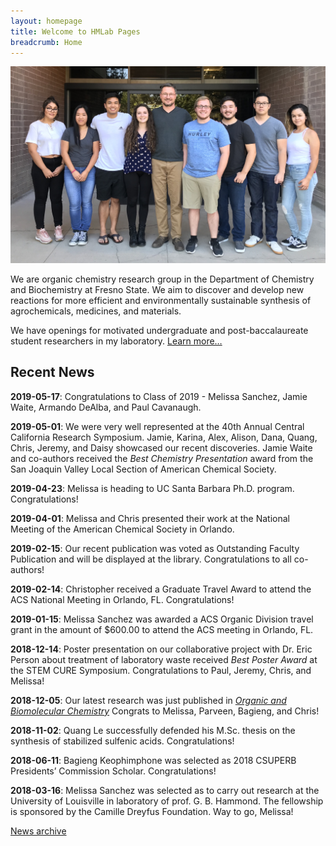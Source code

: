 ```yaml
---
layout: homepage
title: Welcome to HMLab Pages
breadcrumb: Home
---
```


<img src="/img/hmlab-photo-2018.jpg" />

<p class="lead">We are organic chemistry research group in the Department of Chemistry and Biochemistry at Fresno State. We aim to discover and develop new reactions for more efficient and environmentally sustainable synthesis of agrochemicals, medicines, and materials.</p>

<p class="lead">We have openings for motivated undergraduate and post-baccalaureate student researchers in my laboratory. <a href="/research/opportunities/">Learn more…</a></p>

## Recent News

**2019-05-17**: Congratulations to Class of 2019 - Melissa Sanchez, Jamie Waite, Armando DeAlba, and Paul Cavanaugh.

**2019-05-01**: We were very well represented at the 40th Annual Central California Research Symposium. Jamie, Karina, Alex, Alison, Dana, Quang, Chris, Jeremy, and Daisy showcased our recent discoveries. Jamie Waite and co-authors received the *Best Chemistry Presentation* award from the
San Joaquin Valley Local Section of American Chemical Society.

**2019-04-23**: Melissa is heading to UC Santa Barbara Ph.D. program. Congratulations!

**2019-04-01**: Melissa and Chris presented their work at the National Meeting of the American Chemical Society in Orlando.

**2019-02-15**: Our recent publication was voted as Outstanding Faculty Publication and will be displayed at the library. Congratulations to all co-authors!

**2019-02-14**: Christopher received a Graduate Travel Award to attend the ACS National Meeting in Orlando, FL. Congratulations!

**2019-01-15**: Melissa Sanchez was awarded a ACS Organic Division travel grant in the amount of $600.00 to attend the ACS meeting in Orlando, FL.

**2018-12-14**: Poster presentation on our collaborative project with Dr. Eric Person about treatment of laboratory waste received _Best Poster Award_ at the STEM CURE Symposium. Congratulations to Paul, Jeremy, Chris, and Melissa!

**2018-12-05**: Our latest research was just published in [_Organic and Biomolecular Chemistry_][1] Congrats to Melissa, Parveen, Bagieng, and Chris!

   [1]: http://dx.doi.org/10.1039/C8OB02196A

**2018-11-02**: Quang Le successfully defended his M.Sc. thesis on the synthesis of stabilized sulfenic acids. Congratulations!

**2018-06-11**: Bagieng Keophimphone was selected as 2018 CSUPERB Presidents’ Commission Scholar. Congratulations!

**2018-03-16**: Melissa Sanchez was selected as to carry out research at the University of Louisville in laboratory of prof. G. B. Hammond. The fellowship is sponsored by the Camille Dreyfus Foundation. Way to go, Melissa!

[News archive](/archive)
